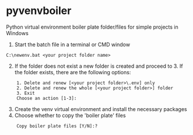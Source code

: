 # pyvenvboiler
Python virtual environment boiler plate folder/files for simple projects in Windows

1. Start the batch file in a terminal or CMD window
```
C:\newenv.bat <your project folder name>
```
2. If the folder does not exist a new folder is created and proceed to 3. If the folder exists, there are the following options:
```bath
    1. Delete and renew [<your project folder>\.env] only
    2. Delete and renew the whole [<your project folder>] folder
    3. Exit
    Choose an action [1-3]:
```
3. Create the venv virtual environment and install the necessary packages
4. Choose whether to copy the 'boiler plate' files
```
    Copy boiler plate files [Y/N]:?
```
